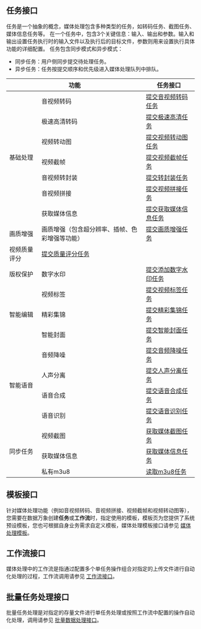 ## 任务接口

任务是一个抽象的概念，媒体处理包含多种类型的任务，如转码任务、截图任务、媒体信息任务等。
在一个任务中，包含3个关键信息：输入、输出和参数。输入和输出设置任务执行时的输入文件以及执行后的目标文件，参数则用来设置执行具体功能的详细配置。
任务包含同步模式和异步模式：
- 同步任务：用户侧同步提交待处理任务。
- 异步任务：任务按提交顺序和优先级进入媒体处理队列中排队。

<table>
<thead>
<tr>
<th colspan=2>功能</th>
<th>任务接口</th>
</tr>
</thead>
<tbody><tr>
<td rowspan=7>基础处理</td>
<td>音视频转码</td>
<td><a href="https://cloud.tencent.com/document/product/460/76913">提交音视频转码任务</a></td>
</tr>
<tr>
<td>极速高清转码</td>
<td><a href="https://cloud.tencent.com/document/product/460/78248">提交极速高清任务</a></td>
</tr>
<tr>
<td>视频转动图</td>
<td><a href="https://cloud.tencent.com/document/product/460/76900">提交视频转动图任务</a></td>
</tr>
<tr>
<td>视频截帧</td>
<td><a href="https://cloud.tencent.com/document/product/460/76910">提交视频截帧任务</a></td>
</tr>
<tr>
<td>音视频转封装</td>
<td><a href="https://cloud.tencent.com/document/product/460/76908">提交转封装任务</a></td>
</tr>
<tr>
<td>音视频拼接</td>
<td><a href="https://cloud.tencent.com/document/product/460/76901">提交视频拼接任务</a></td>
</tr>
<tr>
<td>获取媒体信息</td>
<td><a href="https://cloud.tencent.com/document/product/460/76904">提交获取媒体信息任务</a></td>
</tr>
<tr>
<td rowspan=2>画质增强</td>
<tr>
<td>画质增强（包含超分辨率、插帧、色彩增强等功能）</td>
<td><a href="https://cloud.tencent.com/document/product/460/84775">提交画质增强任务</a></td>
</tr>
<tr>
<td>视频质量评分</td>
<td><a href="https://cloud.tencent.com/document/product/460/76906">提交质量评分任务</a></td>
</tr>
<tr>
<td>版权保护</td>
<td>数字水印</td>
<td><a href="https://cloud.tencent.com/document/product/460/76902">提交添加数字水印任务</a></td>
</tr>
<tr>
<td rowspan=3>智能编辑</td>
<td>视频标签</td>
<td><a href="https://cloud.tencent.com/document/product/460/76917">提交视频标签任务</a></td>
</tr>
<tr>
<td>精彩集锦</td>
<td><a href="https://cloud.tencent.com/document/product/460/76915">提交精彩集锦任务</a></td>
</tr>
<tr>
<td>智能封面</td>
<td><a href="https://cloud.tencent.com/document/product/460/76909">提交智能封面任务</a></td>
</tr>
<tr>
<td rowspan=4>智能语音</td>
<td>音频降噪</td>
<td><a href="https://cloud.tencent.com/document/product/460/76905">提交音频降噪任务</a></td>
</tr>
<tr>
<td>人声分离</td>
<td><a href="https://cloud.tencent.com/document/product/460/76918">提交人声分离任务</a></td>
</tr>
<tr>
<td>语音合成</td>
<td><a href="https://cloud.tencent.com/document/product/460/76914">提交语音合成任务</a></td>
</tr>
<tr>
<td>语音识别</td>
<td><a href="https://cloud.tencent.com/document/product/460/78951">提交语音识别任务</a></td>
</tr>
<tr>
<td rowspan=3>同步任务</td>
<td>视频截图</td>
<td><a href="https://cloud.tencent.com/document/product/460/49283">获取媒体截图任务</a></td>
</tr>
<tr>
<td>获取媒体信息</td>
<td><a href="https://cloud.tencent.com/document/product/460/49284">获取媒体信息任务</a></td>
</tr>
<tr>
<td>私有m3u8</td>
<td><a href="https://cloud.tencent.com/document/product/460/63738">读取m3u8任务</a></td>
</tr>
</tbody></table>


## 模板接口
针对媒体处理功能（例如音视频转码、音视频拼接、视频截帧和视频转动图等），您需要在数据万象创建**任务**或**工作流**时，指定使用的模板，模板页为您提供了系统预设模板，您也可根据自身业务需求自定义模板，媒体处理模板接口请参见 [媒体处理模板](https://cloud.tencent.com/document/product/460/46490)。

## 工作流接口

媒体处理中的工作流是指通过配置多个单任务操作组合对指定的上传文件进行自动化处理的过程，工作流调用请参见 [工作流接口](https://cloud.tencent.com/document/product/460/76838)。

## 批量任务处理接口

批量任务处理是对指定的存量文件进行单任务处理或按照工作流中配置的操作自动化处理，调用请参见 [批量数据处理接口](https://cloud.tencent.com/document/product/460/76843)。
